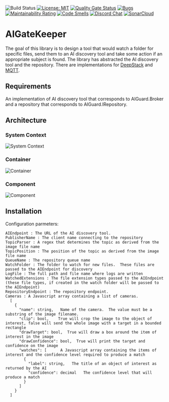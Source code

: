 ![Build Status](https://github.com/johnhinz/AIGatekeeper/workflows/.NET%20Core/badge.svg?branch=master) [![License: MIT](https://img.shields.io/badge/License-MIT-green.svg)](https://github.com/nimababak/AIGatekeeper/blob/master/LICENSE)
[![Quality Gate Status](https://sonarcloud.io/api/project_badges/measure?project=nimababak_AIGatekeeper&metric=alert_status)](https://sonarcloud.io/dashboard?id=nimababak_AIGatekeeper)
[![Bugs](https://sonarcloud.io/api/project_badges/measure?project=nimababak_AIGatekeeper&metric=bugs)](https://sonarcloud.io/dashboard?id=nimababak_AIGatekeeper) [![Maintainability Rating](https://sonarcloud.io/api/project_badges/measure?project=nimababak_AIGatekeeper&metric=sqale_rating)](https://sonarcloud.io/dashboard?id=nimababak_AIGatekeeper)
[![Code Smells](https://sonarcloud.io/api/project_badges/measure?project=nimababak_AIGatekeeper&metric=code_smells)](https://sonarcloud.io/dashboard?id=nimababak_AIGatekeeper)
[![Discord Chat](https://img.shields.io/badge/chat-on%20discord-7289DA.svg)](https://discord.gg/5kTurQfz)
[![SonarCloud](https://sonarcloud.io/images/project_badges/sonarcloud-white.svg)](https://sonarcloud.io/summary/new_code?id=nimababak_AIGatekeeper)

# AIGateKeeper

The goal of this library is to design a tool that would watch a folder for specific files, send them to an AI discovery tool and take some action if an appropriate subject is found.
The library has abstracted the AI discovery tool and the repository.  There are implementations for [DeepStack](https://deepstack.cc/)  and [MQTT](https://github.com/chkr1011/MQTTnet).

## Requirements
An implementation of AI discovery tool that corresponds to AIGuard.Broker and a repository that corresponds to AIGuard.IRepository.

## Architecture
### System Context
![System Context](diagrams/systemcontext.svg)

### Container 
![Container](diagrams/container.svg)

### Component 
![Component](diagrams/ComponentOrchestrator.svg)

## Installation
Configuration parmeters:
```
AIEndpoint : The URL of the AI discovery tool.
PublisherName : The client name connecting to the repository
TopicParser : A regex that determines the topic as derived from the image file name
TopicPosition : The position of the topic as derived from the image file name
QueueName : The repository queue name
WatchFolder : The folder to watch for new files.  These files are passed to the AIEndpoint for discovery
LogFile : The full path and file name where logs are written
WatchedExtensions : The file extension types passed to the AIEndpoint (these file types, if created in the watch folder will be passed to the AIEndpoint)
RepositoryEndpoint : The repository endpoint.
Cameras : A Javascript array containing a list of cameras.
  [ 
    {
      "name": string,   Name of the camera.  The value must be a substring of the image filename.
      "clip": bool,    True will crop the image to the object of interest, false will send the whole image with a target in a bounded rectangle
      "drawTarget": bool,  True will draw a box around the item of interest in the image
      "drawConfidence": bool,  True will print the target and confidence on the image
      "watches": [      A Javascript array containing the items of interest and the confidence level required to produce a match
        {
          "label": string,   The title of an object of interest as returned by the AI
          "confidence": decimal   The confidence level that will produce a match
        }
      ]
    }
  ]
```
